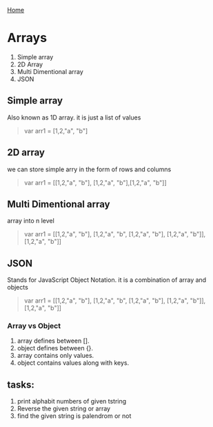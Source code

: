 [Home](Readme.md)
# Arrays
1. Simple array
1. 2D Array
1. Multi Dimentional array
1. JSON

## Simple array
Also known as 1D array. it is just a list of values
> var arr1 = [1,2,"a", "b"]

## 2D array
we can store simple arry in the form of rows and columns
> var arr1 = [[1,2,"a", "b"], [1,2,"a", "b"],[1,2,"a", "b"]]

## Multi Dimentional array
array into n level
> var arr1 = [[1,2,"a", "b"], [1,2,"a", "b", [1,2,"a", "b"], [1,2,"a", "b"]],[1,2,"a", "b"]]

## JSON
Stands for JavaScript Object Notation. it is a combination of array and objects
> var arr1 = [[1,2,"a", "b"], [1,2,"a", "b", [1,2,"a", "b"], [1,2,"a", "b"]],[1,2,"a", "b"]]

### Array vs Object
1. array defines between [].
1. object defines between {}.
1. array contains only values.
1. object contains values along with keys.


## tasks:
1. print alphabit numbers of given tstring
1. Reverse the given string or array
1. find the given string is palendrom or not
